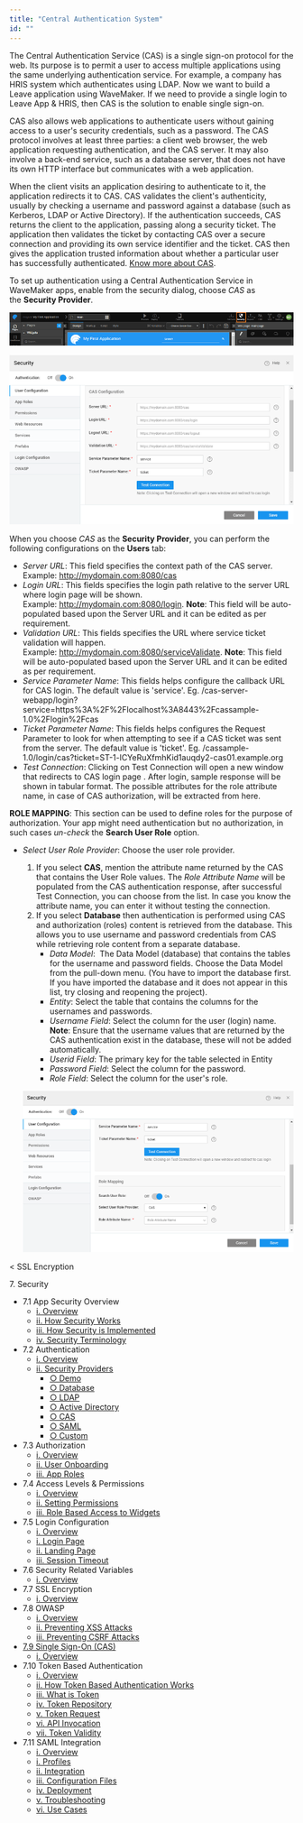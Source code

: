 ```yaml
---
title: "Central Authentication System"
id: ""
---
```


The Central Authentication Service (CAS) is a single sign-on protocol for the web. Its purpose is to permit a user to access multiple applications using the same underlying authentication service. For example, a company has HRIS system which authenticates using LDAP. Now we want to build a Leave application using WaveMaker. If we need to provide a single login to Leave App & HRIS, then CAS is the solution to enable single sign-on.

CAS also allows web applications to authenticate users without gaining access to a user's security credentials, such as a password. The CAS protocol involves at least three parties: a client web browser, the web application requesting authentication, and the CAS server. It may also involve a back-end service, such as a database server, that does not have its own HTTP interface but communicates with a web application.

When the client visits an application desiring to authenticate to it, the application redirects it to CAS. CAS validates the client's authenticity, usually by checking a username and password against a database (such as Kerberos, LDAP or Active Directory). If the authentication succeeds, CAS returns the client to the application, passing along a security ticket. The application then validates the ticket by contacting CAS over a secure connection and providing its own service identifier and the ticket. CAS then gives the application trusted information about whether a particular user has successfully authenticated. [Know more about CAS](https://wiki.jasig.org/display/CAS/Home).

To set up authentication using a Central Authentication Service in WaveMaker apps, enable from the security dialog, choose _CAS_ as the **Security Provider**.

[![](/learn/assets/sec_access.png)](/learn/assets/sec_access.png)

[![](/learn/assets/sec_user_cas.png)](/learn/assets/sec_user_cas.png)

When you choose _CAS_ as the **Security Provider**, you can perform the following configurations on the **Users** tab:

- _Server URL_: This field specifies the context path of the CAS server. Example: http://mydomain.com:8080/cas
- _Login URL_: This fields specifies the login path relative to the server URL where login page will be shown. Example: http://mydomain.com:8080/login. **Note**: This field will be auto-populated based upon the Server URL and it can be edited as per requirement.
- _Validation URL_: This fields specifies the URL where service ticket validation will happen. Example: http://mydomain.com:8080/serviceValidate. **Note**: This field will be auto-populated based upon the Server URL and it can be edited as per requirement.
- _Service Parameter Name_: This fields helps configure the callback URL for CAS login. The default value is 'service'. Eg. /cas-server-webapp/login? service=https%3A%2F%2Flocalhost%3A8443%2Fcassample-1.0%2Flogin%2Fcas
- _Ticket Parameter Name_: This fields helps configures the Request Parameter to look for when attempting to see if a CAS ticket was sent from the server. The default value is 'ticket'. Eg. /cassample-1.0/login/cas?ticket=ST-1-lCYeRuXfmhKid1auqdy2-cas01.example.org
- _Test Connection_: Clicking on Test Connection will open a new window that redirects to CAS login page . After login, sample response will be shown in tabular format. The possible attributes for the role attribute name, in case of CAS authorization, will be extracted from here.

**ROLE MAPPING**: This section can be used to define roles for the purpose of authorization. Your app might need authentication but no authorization, in such cases _un-check_ the **Search User Role** option.

- _Select User Role Provider_: Choose the user role provider.
    
    1. If you select **CAS**, mention the attribute name returned by the CAS that contains the User Role values. The _Role Attribute Name_ will be populated from the CAS authentication response, after successful Test Connection, you can choose from the list. In case you know the attribute name, you can enter it without testing the connection.
    2. If you select **Database** then authentication is performed using CAS and authorization (roles) content is retrieved from the database. This allows you to use username and password credentials from CAS while retrieving role content from a separate database.
        - _Data Model_:  The Data Model (database) that contains the tables for the username and password fields. Choose the Data Model from the pull-down menu. (You have to import the database first. If you have imported the database and it does not appear in this list, try closing and reopening the project).
        - _Entity_: Select the table that contains the columns for the usernames and passwords.
        - _Username Field_: Select the column for the user (login) name. **Note**: Ensure that the username values that are returned by the CAS authentication exist in the database, these will not be added automatically.
        - _Userid Field_: The primary key for the table selected in Entity
        - _Password Field_: Select the column for the password.
        - _Role Field_: Select the column for the user's role.
    
    [![](/learn/assets/sec_user_cas_role.png)](/learn/assets/sec_user_cas_role.png)

< SSL Encryption

7\. Security

- 7.1 App Security Overview
    - [i. Overview](/learn/app-security/app-security/#)
    - [ii. How Security Works](/learn/app-security/app-security/#working)
    - [iii. How Security is Implemented](/learn/app-security/app-security/#implementation)
    - [iv. Security Terminology](/learn/app-security/app-security/#terminology)
- 7.2 Authentication
    - [i. Overview](/learn/app-security/authentication/)
    - [ii. Security Providers](/learn/app-security/authentication/#security-providers)
        - [○ Demo](/learn/app-security/authentication/#demo)
        - [○ Database](/learn/app-security/authentication/#database)
        - [○ LDAP](/learn/app-security/authentication/#ldap)
        - [○ Active Directory](/learn/app-security/authentication/#ad)
        - [○ CAS](/learn/app-security/authentication/#cas)
        - [○ SAML](/learn/app-security/authentication/#saml)
        - [○ Custom](/learn/app-security/authentication/#custom)
- 7.3 Authorization
    - [i. Overview](/learn/app-security/authorization/)
    - [ii. User Onboarding](/learn/app-security/authorization/#user-onboarding)
    - [iii. App Roles](/learn/app-security/authorization/#app-roles)
- 7.4 Access Levels & Permissions
    - [i. Overview](/learn/app-security/access-levels-permissions/)
    - [ii. Setting Permissions](/learn/app-security/access-levels-permissions/#setting-permissions)
    - [iii. Role Based Access to Widgets](/learn/app-security/access-levels-permissions/#role-based-access)
- 7.5 Login Configuration
    - [i. Overview](/learn/app-security/login-configuration/)
    - [i. Login Page](/learn/app-security/login-configuration/#login-page)
    - [ii. Landing Page](/learn/app-security/login-configuration/#landing-page)
    - [iii. Session Timeout](/learn/app-security/login-configuration/#session-timeout)
- 7.6 Security Related Variables
    - [i. Overview](/learn/app-security/security-variables)
- 7.7 SSL Encryption
    - [i. Overview](/learn/app-security/ssl-encryption/)
- 7.8 OWASP
    - [i. Overview](/learn/app-security/owasp/)
    - [ii. Preventing XSS Attacks](/learn/app-security/owasp/#xss)
    - [iii. Preventing CSRF Attacks](/learn/app-security/owasp/#csrf)
- [7.9 Single Sign-On (CAS)](#)
    - [i. Overview](#)
- 7.10 Token Based Authentication
    - [i. Overview](/learn/app-security/token-based-authentication/)
    - [ii. How Token Based Authentication Works](/learn/app-security/token-based-authentication/#working)
    - [iii. What is Token](/learn/app-security/token-based-authentication/#token)
    - [iv. Token Repository](/learn/app-security/token-based-authentication/#token-repository)
    - [v. Token Request](/learn/app-security/token-based-authentication/#token-request)
    - [vi. API Invocation](/learn/app-security/token-based-authentication/#api-invocation)
    - [vii. Token Validity](/learn/app-security/token-based-authentication/#token-validity)
- 7.11 SAML Integration
    - [i. Overview](/learn/app-development/app-security/saml-integration/)
    - [i. Profiles](/learn/app-development/app-security/saml-integration/#profiles)
    - [ii. Integration](/learn/app-development/app-security/saml-integration/#integration)
    - [iii. Configuration Files](/learn/app-development/app-security/saml-integration/#files)
    - [iv. Deployment](/learn/app-development/app-security/saml-integration/#deployment)
    - [v. Troubleshooting](/learn/app-development/app-security/saml-integration/#troubleshooting)
    - [vi. Use Cases](/learn/app-development/app-security/saml-integration/#use-cases)
